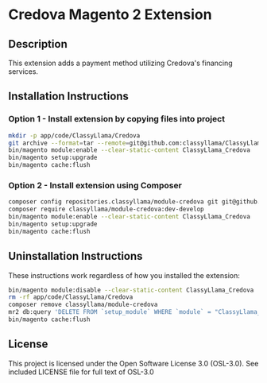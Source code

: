 # Credova Magento 2 Extension

## Description

This extension adds a payment method utilizing Credova's financing services.

## Installation Instructions

### Option 1 - Install extension by copying files into project

```bash
mkdir -p app/code/ClassyLlama/Credova
git archive --format=tar --remote=git@github.com:classyllama/ClassyLlama_Credova.git master | tar xf - -C app/code/ClassyLlama/Credova/
bin/magento module:enable --clear-static-content ClassyLlama_Credova
bin/magento setup:upgrade
bin/magento cache:flush
```

### Option 2 - Install extension using Composer

```bash
composer config repositories.classyllama/module-credova git git@github.com:classyllama/ClassyLlama_Credova.git
composer require classyllama/module-credova:dev-develop
bin/magento module:enable --clear-static-content ClassyLlama_Credova
bin/magento setup:upgrade
bin/magento cache:flush
```

## Uninstallation Instructions

These instructions work regardless of how you installed the extension:

```bash
bin/magento module:disable --clear-static-content ClassyLlama_Credova
rm -rf app/code/ClassyLlama/Credova
composer remove classyllama/module-credova
mr2 db:query 'DELETE FROM `setup_module` WHERE `module` = "ClassyLlama_Credova"'
bin/magento cache:flush
```

## License

This project is licensed under the Open Software License 3.0 (OSL-3.0). See included LICENSE file for full text of OSL-3.0